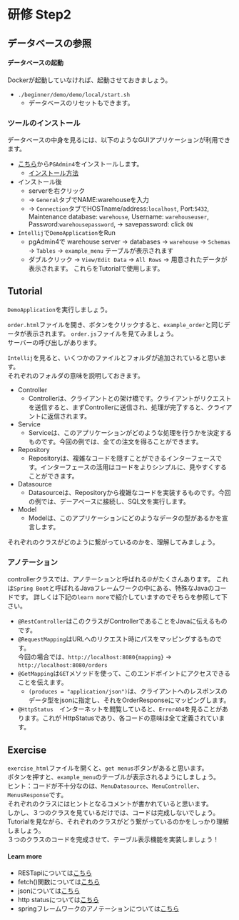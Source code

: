 # 研修 Step2　

## データベースの参照

#### データベースの起動

 Dockerが起動していなければ、起動させておきましょう。

- `./beginner/demo/demo/local/start.sh`
  - データベースのリセットもできます。

### ツールのインストール

データベースの中身を見るには、以下のようなGUIアプリケーションが利用できます。

- [こちら](https://www.pgadmin.org/download/)から`PGAdmin4`をインストールします。
  - [インストール方法](https://qiita.com/pyon_kiti_jp/items/01d6150e46bd66be29f0)
- インストール後
  - serverを右クリック
  - -> `General`タブでNAME:warehouseを入力
  - -> `Connection`タブでHOSTname/address:`localhost`, Port:`5432`, Maintenance database: `warehouse`, Username: `warehouseuser`, Password:`warehousepassword`, -> savepassword: click `ON`
- `Intellij`で`DemoApplication`をRun
  - pgAdmin4で warehouse server -> databases -> `warehouse` -> `Schemas` -> `Tables` -> `example_menu` テーブルが表示されます
  - ダブルクリック -> `View/Edit Data` -> `All Rows` -> 用意されたデータが表示されます。
  これらをTutorialで使用します。

## Tutorial

`DemoApplication`を実行しましょう。

`order.html`ファイルを開き、ボタンをクリックすると、`example_order`と同じデータが表示されます。
`order.js`ファイルを見てみましょう。  
サーバーの呼び出しがあります。

`Intellij`を見ると、いくつかのファイルとフォルダが追加されていると思います。  
それぞれのフォルダの意味を説明しておきます。

- Controller
  - Controllerは、クライアントとの架け橋です。クライアントがリクエストを送信すると、まずControllerに送信され、処理が完了すると、クライアントに返信されます。
- Service
  - Serviceは、このアプリケーションがどのような処理を行うかを決定するものです。今回の例では、全ての注文を得ることができます。
- Repository
  - Repositoryは、複雑なコードを隠すことができるインターフェースです。インターフェースの活用はコードをよりシンプルに、見やすくすることができます。
- Datasource
  - Datasourceは、Repositoryから複雑なコードを実装するものです。今回の例では、デーアベースに接続し、SQL文を実行します。
- Model
  - Modelは、このアプリケーションにどのようなデータの型があるかを宣言します。

それぞれのクラスがどのように繋がっているのかを、理解してみましょう。

### アノテーション

controllerクラスでは、アノテーションと呼ばれる`＠`がたくさんあります。
これは`Spring Boot`と呼ばれるJavaフレームワークの中にある、特殊なJavaのコードです。
詳しくは下記の`learn more`で紹介していますのでそちらを参照して下さい。

- `@RestController`はこのクラスがControllerであることをJavaに伝えるものです。
- `@RequestMapping`はURLへのリクエスト時にパスをマッピングするものです。  
今回の場合では、`http://localhost:8080{mapping}` -> `http://localhost:8080/orders`
- `@GetMapping`は`GET`メソッドを使って、このエンドポイントにアクセスできることを伝えます。
  - `(produces = "application/json")`は、クライアントへのレスポンスのデータ型をjsonに指定し、それをOrderResponseにマッピングします。
- `@HttpStatus`　インターネットを閲覧していると、`Error404`を見ることがあります。これが HttpStatusであり、各コードの意味は全て定義されています。

## Exercise

`exercise_html`ファイルを開くと、`get menus`ボタンがあると思います。  
ボタンを押すと、`example_menu`のテーブルが表示されるようにしましょう。  
ヒント：コードが不十分なのは、`MenuDatasource`、`MenuController`、`MenusResponse`です。  
それぞれのクラスにはヒントとなるコメントが書かれていると思います。  
しかし、３つのクラスを見ているだけでは、コードは完成しないでしょう。  
Tutorialを見ながら、それぞれのクラスがどう繋がっているのかをしっかり理解しましょう。  
３つのクラスのコードを完成させて、テーブル表示機能を実装しましょう！

#### Learn more

- RESTapiについては[こちら](https://tech.012grp.co.jp/entry/rest_api_basics)
- fetch()関数については[こちら](https://developer.mozilla.org/en-US/docs/Web/API/Fetch_API/Using_Fetch)
- jsonについては[こちら](https://cloudapi.kddi-web.com/magazine/json-javascript-object-notation)
- http statusについては[こちら](https://digital-marketing.jp/seo/http-status-code/)
- springフレームワークのアノテーションについては[こちら](https://camp.trainocate.co.jp/magazine/spring-annotation/)
